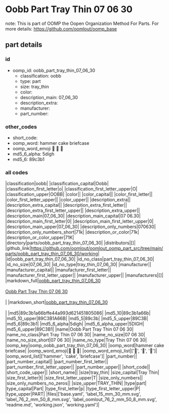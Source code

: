 # Oobb Part Tray Thin 07 06 30  

note: This is part of OOMP the Oopen Organization Method For Parts. For more details: https://github.com/oomlout/oomp_base

##  part details





### id
* oomp_id: oobb_part_tray_thin_07_06_30
  * classification: oobb
  * type: part
  * size: tray_thin
  * color: 
  * description_main: 07_06_30
  * description_extra: 
  * manufacturer: 
  * part_number: 

### other_codes
* short_code: 
* oomp_word: hammer cake briefcase
* oomp_word_emoji :hammer: :cake: :briefcase:
* md5_6_alpha: 5digh
* md5_6: 89c3b1

### all codes 
|classification|oobb|
|classification_capital|Oobb|
|classification_first_letter|o|
|classification_first_letter_upper|O|
|classification_upper|OOBB|
|color||
|color_capital||
|color_first_letter||
|color_first_letter_upper||
|color_upper||
|description_extra||
|description_extra_capital||
|description_extra_first_letter||
|description_extra_first_letter_upper||
|description_extra_upper||
|description_main|07_06_30|
|description_main_capital|07 06.30|
|description_main_first_letter|0|
|description_main_first_letter_upper|0|
|description_main_upper|07_06_30|
|description_only_numbers|070630|
|description_only_numbers_short|71k|
|description_or_color|71k|
|description_or_color_upper|71K|
|directory|parts/oobb_part_tray_thin_07_06_30|
|distributors|[]|
|github_link|https://github.com/oomlout/oomlout_oomp_part_src/tree/main/parts/oobb_part_tray_thin_07_06_30/working|
|id|oobb_part_tray_thin_07_06_30|
|id_no_class|part_tray_thin_07_06_30|
|id_no_size|07_06_30|
|id_no_type|tray_thin_07_06_30|
|manufacturer||
|manufacturer_capital||
|manufacturer_first_letter||
|manufacturer_first_letter_upper||
|manufacturer_upper||
|manufacturers|[]|
|markdown_full|[oobb_part_tray_thin_07_06_30](https://github.com/oomlout/oomlout_oomp_part_src/tree/main/parts/oobb_part_tray_thin_07_06_30/working)<br>[](https://github.com/oomlout/oomlout_oomp_part_src/tree/main/parts/oobb_part_tray_thin_07_06_30/working)<br>[Oobb Part Tray Thin 07 06 30](https://github.com/oomlout/oomlout_oomp_part_src/tree/main/parts/oobb_part_tray_thin_07_06_30/working)<br><br>|
|markdown_short|[oobb_part_tray_thin_07_06_30](https://github.com/oomlout/oomlout_oomp_part_src/tree/main/parts/oobb_part_tray_thin_07_06_30/working)<br><br>|
|md5|89c3b1a66bffe44a993d621451805086|
|md5_10|89c3b1a66b|
|md5_10_upper|89C3B1A66B|
|md5_5|89c3b|
|md5_5_upper|89C3B|
|md5_6|89c3b1|
|md5_6_alpha|5digh|
|md5_6_alpha_upper|5DIGH|
|md5_6_upper|89C3B1|
|name|Oobb Part Tray Thin 07 06 30|
|name_no_class|Part Tray Thin 07 06 30|
|name_no_size|07 06 30|
|name_no_size_short|07 06 30|
|name_no_type|Tray Thin 07 06 30|
|oomp_key|oomp_oobb_part_tray_thin_07_06_30|
|oomp_word|hammer cake briefcase|
|oomp_word_emoji|:hammer: :cake: :briefcase:|
|oomp_word_emoji_list|[':hammer:', ':cake:', ':briefcase:']|
|oomp_word_list|['hammer', 'cake', 'briefcase']|
|part_number||
|part_number_capital||
|part_number_first_letter||
|part_number_first_letter_upper||
|part_number_upper||
|short_code||
|short_code_upper||
|short_name||
|size|tray_thin|
|size_capital|Tray Thin|
|size_first_letter|t|
|size_first_letter_upper|T|
|size_only_numbers||
|size_only_numbers_no_zeros||
|size_upper|TRAY_THIN|
|type|part|
|type_capital|Part|
|type_first_letter|p|
|type_first_letter_upper|P|
|type_upper|PART|
|files|['base.yaml', 'label_15_mm_30_mm.svg', 'label_76_2_mm_50_8_mm.svg', 'label_oomlout_76_2_mm_50_8_mm.svg', 'readme.md', 'working.json', 'working.yaml']|
